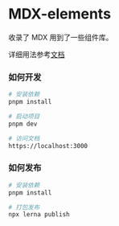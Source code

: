 # MDX-elements

收录了 MDX 用到了一些组件库。

详细用法参考[文档](https://mdx.dev-hub.top/)

### 如何开发

```bash
# 安装依赖
pnpm install

# 启动项目
pnpm dev

# 访问文档
https://localhost:3000

```

### 如何发布

```bash
# 安装依赖
pnpm install

# 打包发布
npx lerna publish

```
